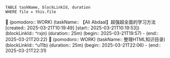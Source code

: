 

```dataview
TABLE taskName, blockLinkId, duration
WHERE file = this.file
```


🍅 (pomodoro:: WORK) (taskName:: 【Ali Abdaal】超强超全面的学习方法 [created:: 2025-03-21T10:19:49] [start:: 2025-03-21T10:19:53]) (blockLinkId::  ^rxjn) (duration:: 25m) (begin:: 2025-03-21T19:57) - (end:: 2025-03-21T20:22)
🍅 (pomodoro:: WORK) (taskName:: 整理HTML知识目录) (blockLinkId::  ^u11b) (duration:: 25m) (begin:: 2025-03-21T22:06) - (end:: 2025-03-21T22:31)